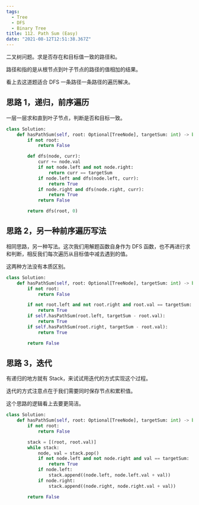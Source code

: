 ```yaml
---
tags:
  - Tree
  - DFS
  - Binary Tree
title: 112. Path Sum (Easy)
date: "2021-08-12T12:51:38.367Z"
---
```


二叉树问题。求是否存在和目标值一致的路径和。

路径和指的是从根节点到叶子节点的路径的值相加的结果。

看上去这道题适合 DFS 一条路径一条路径的遍历解决。

<!-- more -->

## 思路 1，递归，前序遍历

一层一层求和直到叶子节点，判断是否和目标一致。

```python
class Solution:
    def hasPathSum(self, root: Optional[TreeNode], targetSum: int) -> bool:
        if not root:
            return False

        def dfs(node, curr):
            curr += node.val
            if not node.left and not node.right:
                return curr == targetSum
            if node.left and dfs(node.left, curr):
                return True
            if node.right and dfs(node.right, curr):
                return True
            return False

        return dfs(root, 0)
```

## 思路 2，另一种前序遍历写法

相同思路，另一种写法。这次我们用解题函数自身作为 DFS 函数，也不再进行求和判断，相反我们每次遍历从目标值中减去遇到的值。

这两种方法没有本质区别。

```python
class Solution:
    def hasPathSum(self, root: Optional[TreeNode], targetSum: int) -> bool:
        if not root:
            return False

        if not root.left and not root.right and root.val == targetSum:
            return True
        if self.hasPathSum(root.left, targetSum - root.val):
            return True
        if self.hasPathSum(root.right, targetSum - root.val):
            return True

        return False
```

## 思路 3，迭代

有递归的地方就有 Stack，来试试用迭代的方式实现这个过程。

迭代的方式注意点在于我们需要同时保存节点和累积值。

这个思路的逻辑看上去要更简洁。

```python
class Solution:
    def hasPathSum(self, root: Optional[TreeNode], targetSum: int) -> bool:
        if not root:
            return False

        stack = [(root, root.val)]
        while stack:
            node, val = stack.pop()
            if not node.left and not node.right and val == targetSum:
                return True
            if node.left:
                stack.append((node.left, node.left.val + val))
            if node.right:
                stack.append((node.right, node.right.val + val))

        return False
```
